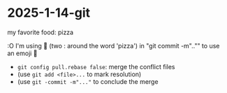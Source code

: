 # 2025-1-14-git
my favorite food: pizza

 :O I'm using :pizza: (two : around the word 'pizza') in "git commit -m".."" to use an emoji 🍕

- `git config pull.rebase false`: merge the conflict files
- (use `git add <file>...` to mark resolution)
- (use `git -commit -m"..."` to conclude the merge